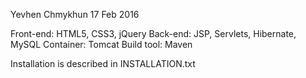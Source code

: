 Yevhen Chmykhun
17 Feb 2016

Front-end: HTML5, CSS3, jQuery
Back-end: JSP, Servlets, Hibernate, MySQL
Container: Tomcat
Build tool: Maven

Installation is described in INSTALLATION.txt
    


